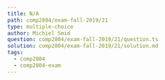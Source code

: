 ```yaml
---
title: N/A
path: comp2804/exam-fall-2019/21
type: multiple-choice
author: Michiel Smid
question: comp2804/exam-fall-2019/21/question.ts
solution: comp2804/exam-fall-2019/21/solution.md
tags:
  - comp2804
  - comp2804-exam
---
```

